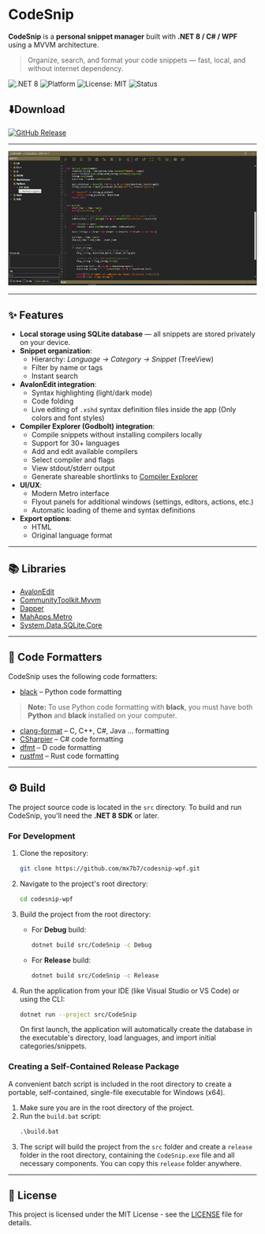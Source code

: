 ﻿# CodeSnip

**CodeSnip** is a **personal snippet manager** built with **.NET 8 / C# / WPF** using a MVVM architecture.  
> Organize, search, and format your code snippets — fast, local, and without internet dependency.

![.NET 8](https://img.shields.io/badge/.NET-8.0-blue)
![Platform](https://img.shields.io/badge/Platform-Windows-lightgrey)
![License: MIT](https://img.shields.io/badge/License-MIT-green)
![Status](https://img.shields.io/badge/Status-Active-success)

## ⬇️Download

[![GitHub Release](https://img.shields.io/github/v/release/mx7b7/codesnip-wpf?sort=semver&display_name=tag)](https://github.com/mx7b7/codesnip-wpf/releases/latest)

---
![Main window](images/main_window_900x487.png)

---

## ✨ Features

- **Local storage using SQLite database** — all snippets are stored privately on your device.
- **Snippet organization**:
  - Hierarchy: *Language → Category → Snippet* (TreeView)
  - Filter by name or tags
  - Instant search
- **AvalonEdit integration**:
  - Syntax highlighting (light/dark mode)
  - Code folding
  - Live editing of `.xshd` syntax definition files inside the app (Only colors and font styles)
- **Compiler Explorer (Godbolt) integration**:
  - Compile snippets without installing compilers locally
  - Support for 30+ languages
  - Add and edit available compilers
  - Select compiler and flags
  - View stdout/stderr output
  - Generate shareable shortlinks to [Compiler Explorer](https://godbolt.org/)
- **UI/UX**:
  - Modern Metro interface
  - Flyout panels for additional windows (settings, editors, actions, etc.)
  - Automatic loading of theme and syntax definitions
- **Export options**:
  - HTML
  - Original language format

---

## 📚 Libraries

- [AvalonEdit](https://github.com/icsharpcode/AvalonEdit)
- [CommunityToolkit.Mvvm](https://github.com/CommunityToolkit/dotnet)
- [Dapper](https://github.com/DapperLib/Dapper)
- [MahApps.Metro](https://github.com/MahApps/MahApps.Metro)
- [System.Data.SQLite.Core](https://system.data.sqlite.org/)

---

## 🧹 Code Formatters

CodeSnip uses the following code formatters:

- [black](https://black.readthedocs.io/en/stable/) – Python code formatting
> **Note:** To use Python code formatting with **black**, you must have both **Python** and **black** installed on your computer.
- [clang-format](https://clang.llvm.org/docs/ClangFormat.html) – C, C++, C#, Java ... formatting
- [CSharpier](https://csharpier.com/) – C# code formatting
- [dfmt](https://github.com/dlang-community/dfmt) – D code formatting
- [rustfmt](https://github.com/rust-lang/rustfmt) – Rust code formatting

---

## ⚙️ Build

The project source code is located in the `src` directory. To build and run CodeSnip, you'll need the **.NET 8 SDK** or later.

### For Development

1.  Clone the repository:
    ```bash
    git clone https://github.com/mx7b7/codesnip-wpf.git
    ```
2.  Navigate to the project's root directory:
    ```bash
    cd codesnip-wpf
    ```
3.  Build the project from the root directory:

    - For **Debug** build:
      ```bash
      dotnet build src/CodeSnip -c Debug
      ```

    - For **Release** build:
      ```bash
      dotnet build src/CodeSnip -c Release
      ```
4.  Run the application from your IDE (like Visual Studio or VS Code) or using the CLI:
    ```bash
    dotnet run --project src/CodeSnip
    ```
    On first launch, the application will automatically create the database in the executable's directory, load languages, and import initial categories/snippets.

### Creating a Self-Contained Release Package

A convenient batch script is included in the root directory to create a portable, self-contained, single-file executable for Windows (x64).

1.  Make sure you are in the root directory of the project.
2.  Run the `build.bat` script:
    ```cmd
    .\build.bat
    ```
3.  The script will build the project from the `src` folder and create a `release` folder in the root directory, containing the `CodeSnip.exe` file and all necessary components. You can copy this `release` folder anywhere.

---


## 📜 License

This project is licensed under the MIT License - see the [LICENSE](LICENSE) file for details.

